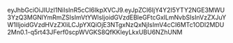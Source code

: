 eyJhbGciOiJIUzI1NiIsInR5cCI6IkpXVCJ9.eyJpZCI6IjY4Y2I5YTY2NGE3MWU3YzQ3MGNlYmRmZSIsImVtYWlsIjoidGVzdEBleGFtcGxlLmNvbSIsInVzZXJuYW1lIjoidGVzdHVzZXIiLCJpYXQiOjE3NTgxNzQxNjIsImV4cCI6MTc1ODI2MDU2Mn0.1-q5rt43JFerf0scpWVGKS8QfKKleyLkxUBU6NZhUNM